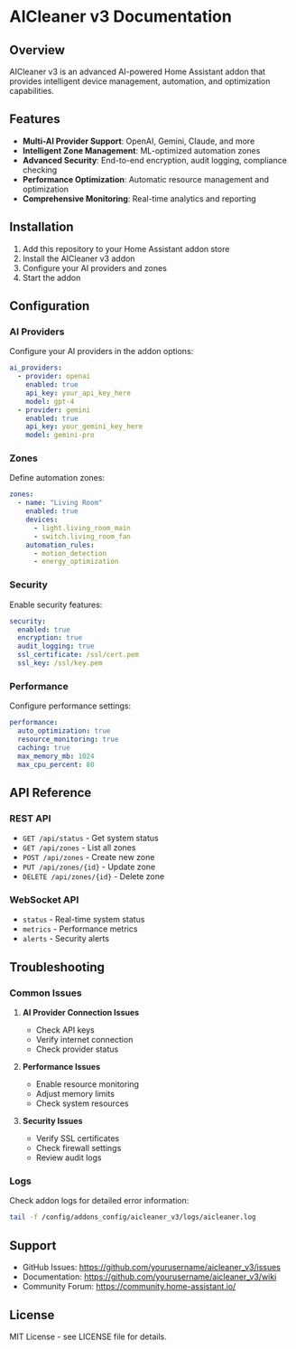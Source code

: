 # AICleaner v3 Documentation

## Overview
AICleaner v3 is an advanced AI-powered Home Assistant addon that provides intelligent device management, automation, and optimization capabilities.

## Features
- **Multi-AI Provider Support**: OpenAI, Gemini, Claude, and more
- **Intelligent Zone Management**: ML-optimized automation zones
- **Advanced Security**: End-to-end encryption, audit logging, compliance checking
- **Performance Optimization**: Automatic resource management and optimization
- **Comprehensive Monitoring**: Real-time analytics and reporting

## Installation
1. Add this repository to your Home Assistant addon store
2. Install the AICleaner v3 addon
3. Configure your AI providers and zones
4. Start the addon

## Configuration
### AI Providers
Configure your AI providers in the addon options:
```yaml
ai_providers:
  - provider: openai
    enabled: true
    api_key: your_api_key_here
    model: gpt-4
  - provider: gemini
    enabled: true
    api_key: your_gemini_key_here
    model: gemini-pro
```

### Zones
Define automation zones:
```yaml
zones:
  - name: "Living Room"
    enabled: true
    devices:
      - light.living_room_main
      - switch.living_room_fan
    automation_rules:
      - motion_detection
      - energy_optimization
```

### Security
Enable security features:
```yaml
security:
  enabled: true
  encryption: true
  audit_logging: true
  ssl_certificate: /ssl/cert.pem
  ssl_key: /ssl/key.pem
```

### Performance
Configure performance settings:
```yaml
performance:
  auto_optimization: true
  resource_monitoring: true
  caching: true
  max_memory_mb: 1024
  max_cpu_percent: 80
```

## API Reference
### REST API
- `GET /api/status` - Get system status
- `GET /api/zones` - List all zones
- `POST /api/zones` - Create new zone
- `PUT /api/zones/{id}` - Update zone
- `DELETE /api/zones/{id}` - Delete zone

### WebSocket API
- `status` - Real-time system status
- `metrics` - Performance metrics
- `alerts` - Security alerts

## Troubleshooting
### Common Issues
1. **AI Provider Connection Issues**
   - Check API keys
   - Verify internet connection
   - Check provider status

2. **Performance Issues**
   - Enable resource monitoring
   - Adjust memory limits
   - Check system resources

3. **Security Issues**
   - Verify SSL certificates
   - Check firewall settings
   - Review audit logs

### Logs
Check addon logs for detailed error information:
```bash
tail -f /config/addons_config/aicleaner_v3/logs/aicleaner.log
```

## Support
- GitHub Issues: https://github.com/yourusername/aicleaner_v3/issues
- Documentation: https://github.com/yourusername/aicleaner_v3/wiki
- Community Forum: https://community.home-assistant.io/

## License
MIT License - see LICENSE file for details.
